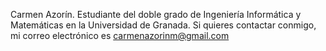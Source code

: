 
Carmen Azorín. 
Estudiante del doble grado de Ingeniería Informática y Matemáticas en la Universidad de Granada. 
Si quieres contactar conmigo, mi correo electrónico es carmenazorinm@gmail.com
